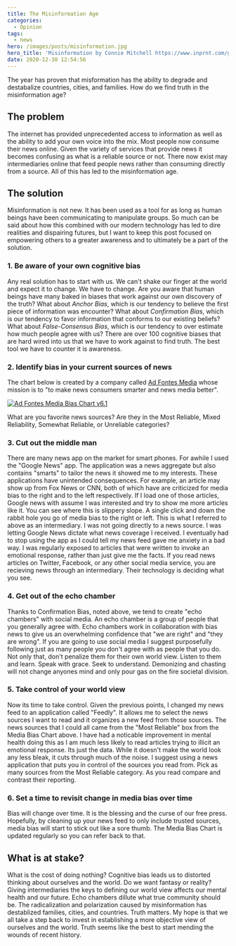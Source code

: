 ```yaml
---
title: The Misinformation Age
categories:
  - Opinion
tags:
  - news
hero: /images/posts/misinformation.jpg
hero_title: 'Misinformation by Connie Mitchell https://www.inprnt.com/gallery/pri-sm/misinformation/'
date: 2020-12-30 12:54:56
---
```


The year has proven that misformation has the ability to degrade and destabalize countries, cities, and families.  How do we find truth in the misinformation age?

<!-- more -->

## The problem
The internet has provided unprecedented access to information as well as the ability to add your own voice into the mix.  Most people now consume their news online.  Given the variety of services that provide news it becomes confusing as what is a reliable source or not.  There now exist may intermediaries online that feed people news rather than consuming directly from a source.  All of this has led to the misinformation age.

## The solution
Misinformation is not new.  It has been used as a tool for as long as human beings have been communicating to manipulate groups.  So much can be said about how this combined with our modern technology has led to dire realities and dispairing futures, but I want to keep this post focused on empowering others to a greater awareness and to ultimately be a part of the solution.

### 1. Be aware of your own cognitive bias
Any real solution has to start with us.  We can't shake our finger at the world and expect it to change.  We have to change.  Are you aware that human beings have many baked in biases that work against our own discovery of the truth?  What about *Anchor Bias*, which is our tendency to believe the first piece of information was encounter?  What about *Confirmation Bias*, which is our tendency to favor information that conforms to our existing beliefs?  What about *False-Consensus Bias*, which is our tendency to over estimate how much people agree with us?  There are over 100 cognitive biases that are hard wired into us that we have to work against to find truth. The best tool we have to counter it is awareness.

### 2. Identify bias in your current sources of news
The chart below is created by a company called [Ad Fontes Media](https://www.adfontesmedia.com/about-ad-fontes-media/) whose mission is to "to make news consumers smarter and news media better".

<a href="/images/posts/ad-fontes-media-bias.jpg">![Ad Fontes Media Bias Chart v6.1](/images/posts/ad-fontes-media-bias.jpg)</a>

What are you favorite news sources?  Are they in the Most Reliable, Mixed Reliability, Somewhat Reliable, or Unreliable categories?

### 3. Cut out the middle man
There are many news app on the market for smart phones.  For awhile I used the "Google News" app.  The application was a news aggregate but also contains "smarts" to tailor the news it showed me to my interests.  These applications have unintended consequences.  For example, an article may show up from Fox News or CNN, both of which have are criticized for media bias to the right and to the left respectively.  If I load one of those articles, Google news with assume I was interested and try to show me more articles like it.  You can see where this is slippery slope.  A single click and down the rabbit hole you go of media bias to the right or left.  This is what I referred to above as an intermediary.  I was not going directly to a news source.  I was letting Google News dictate what news coverage I received. I eventually had to stop using the app as I could tell my news feed gave me anxiety in a bad way.  I was regularly exposed to articles that were written to invoke an emotional response, rather than just give me the facts.  If you read news articles on Twitter, Facebook, or any other social media service, you are recieving news through an intermediary.  Their technology is deciding what you see.

### 4. Get out of the echo chamber
Thanks to Confirmation Bias, noted above, we tend to create "echo chambers" with social media.  An echo chamber is a group of people that you generally agree with.  Echo chambers work in collaboration with bias news to give us an overwhelming confidence that "we are right" and "they are wrong".  If you are going to use social media I suggest purposefully following just as many people you don't agree with as people that you do.  Not only that, don't penalize them for their own world view.  Listen to them and learn.  Speak with grace.  Seek to understand.  Demonizing and chasting will not change anyones mind and only pour gas on the fire societal division.

### 5. Take control of your world view
Now its time to take control.  Given the previous points, I changed my news feed to an application called "Feedly".  It allows me to select the news sources I want to read and it organizes a new feed from those sources.  The news sources that I could all came from the "Most Reliable" box from the Media Bias Chart above.  I have had a noticable improvement in mental health doing this as I am much less likely to read articles trying to illicit an emotional response.  Its just the data.  While it doesn't make the world look any less bleak, it cuts through much of the noise.  I suggest using a news application that puts you in control of the sources you read from.  Pick as many sources from the Most Reliable category.  As you read compare and contrast their reporting.

### 6. Set a time to revisit change in media bias over time
Bias will change over time.  It is the blessing and the curse of our free press.  Hopefully, by cleaning up your news feed to only include trusted sources, media bias will start to stick out like a sore thumb.  The Media Bias Chart is updated regularly so you can refer back to that.

## What is at stake?
What is the cost of doing nothing?  Cognitive bias leads us to distorted thinking about ourselves and the world.  Do we want fantasy or reality?   Giving intermediaries the keys to defining our world view affects our mental health and our future.  Echo chambers dillute what true community should be.  The radicalization and polarization caused by misinformation has destablized families, cities, and countries.  Truth matters.  My hope is that we all take a step back to invest in establishing a more objective view of ourselves and the world.  Truth seems like the best to start mending the wounds of recent history.